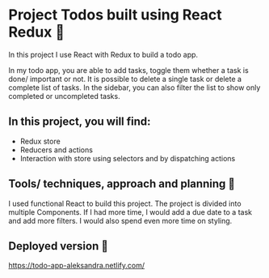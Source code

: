 # Project Todos built using React Redux :pencil:

In this project I use React with Redux to build a todo app.

In my todo app, you are able to add tasks, toggle them whether a task is done/ important or not. It is possible to delete a single task or delete a complete list of tasks. In the sidebar, you can also filter the list to show only completed or uncompleted tasks.

## In this project, you will find:

- Redux store
- Reducers and actions
- Interaction with store using selectors and by dispatching actions

## Tools/ techniques, approach and planning 🔨

I used functional React to build this project. The project is divided into multiple Components. If I had more time, I would add a due date to a task and add more filters. I would also spend even more time on styling.

## Deployed version 🚀

https://todo-app-aleksandra.netlify.com/
